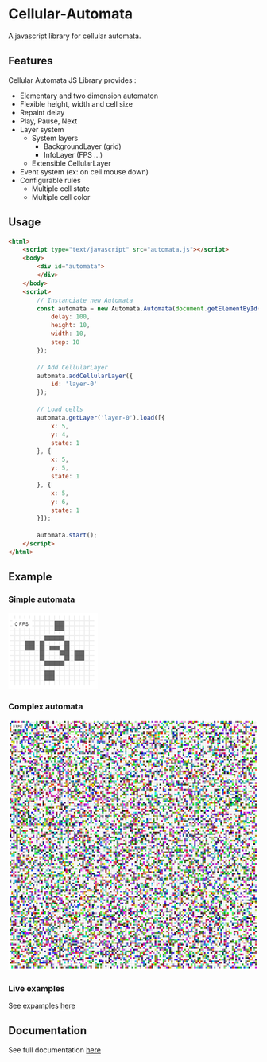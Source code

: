 # Cellular-Automata
A javascript library for cellular automata.

## Features
Cellular Automata JS Library provides :
- Elementary and two dimension automaton
- Flexible height, width and cell size
- Repaint delay
- Play, Pause, Next
- Layer system
    - System layers
        - BackgroundLayer (grid)
        - InfoLayer (FPS ...)
    - Extensible CellularLayer
- Event system (ex: on cell mouse down)
- Configurable rules
    - Multiple cell state
    - Multiple cell color

## Usage
```html
<html>
    <script type="text/javascript" src="automata.js"></script>
    <body>
        <div id="automata">
        </div>
    </body>
    <script>
        // Instanciate new Automata
        const automata = new Automata.Automata(document.getElementById('automata'), {
            delay: 100,
            height: 10,
            width: 10,
            step: 10
        });

        // Add CellularLayer
        automata.addCellularLayer({
            id: 'layer-0'
        });

        // Load cells
        automata.getLayer('layer-0').load([{
            x: 5,
            y: 4,
            state: 1
        }, {
            x: 5,
            y: 5,
            state: 1
        }, {
            x: 5,
            y: 6,
            state: 1
        }]);

        automata.start();
    </script>
</html>
```
## Example

### Simple automata
![alt text](https://github.com/nicolateral/cellular-automata/blob/master/docs/resource/simple_automata.png?raw=true)

### Complex automata
![alt text](https://github.com/nicolateral/cellular-automata/blob/master/docs/resource/complex_automata.png?raw=true)

### Live examples
See expamples [here](https://nicolateral.github.io/cellular-automata/index.html)

## Documentation
See full documentation [here](https://nicolateral.github.io/cellular-automata/jsdoc/index.html)